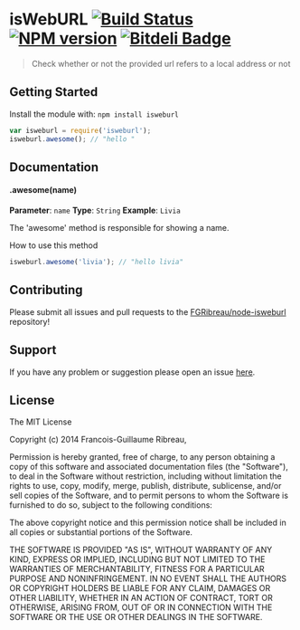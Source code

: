 # isWebURL [![Build Status](https://drone.io/github.com/FGRibreau/node-isweburl/status.png)](https://drone.io/github.com/FGRibreau/node-isweburl/latest) [![NPM version](https://badge-me.herokuapp.com/api/npm/isweburl.png)](http://badges.enytc.com/for/npm/isweburl) [![Bitdeli Badge](https://d2weczhvl823v0.cloudfront.net/FGRibreau/node-isweburl/trend.png)](https://bitdeli.com/free "Bitdeli Badge")

> Check whether or not the provided url refers to a local address or not

## Getting Started
Install the module with: `npm install isweburl`

```javascript
var isweburl = require('isweburl');
isweburl.awesome(); // "hello "
```

## Documentation

#### .awesome(name)

**Parameter**: `name`
**Type**: `String`
**Example**: `Livia`

The 'awesome' method is responsible for showing a name.

How to use this method

```javascript
isweburl.awesome('livia'); // "hello livia"
```

## Contributing

Please submit all issues and pull requests to the [FGRibreau/node-isweburl](http://github.com/FGRibreau/node-isweburl) repository!

## Support
If you have any problem or suggestion please open an issue [here](https://github.com/FGRibreau/node-isweburl/issues).

## License 

The MIT License

Copyright (c) 2014 Francois-Guillaume Ribreau, 

Permission is hereby granted, free of charge, to any person
obtaining a copy of this software and associated documentation
files (the "Software"), to deal in the Software without
restriction, including without limitation the rights to use,
copy, modify, merge, publish, distribute, sublicense, and/or sell
copies of the Software, and to permit persons to whom the
Software is furnished to do so, subject to the following
conditions:

The above copyright notice and this permission notice shall be
included in all copies or substantial portions of the Software.

THE SOFTWARE IS PROVIDED "AS IS", WITHOUT WARRANTY OF ANY KIND,
EXPRESS OR IMPLIED, INCLUDING BUT NOT LIMITED TO THE WARRANTIES
OF MERCHANTABILITY, FITNESS FOR A PARTICULAR PURPOSE AND
NONINFRINGEMENT. IN NO EVENT SHALL THE AUTHORS OR COPYRIGHT
HOLDERS BE LIABLE FOR ANY CLAIM, DAMAGES OR OTHER LIABILITY,
WHETHER IN AN ACTION OF CONTRACT, TORT OR OTHERWISE, ARISING
FROM, OUT OF OR IN CONNECTION WITH THE SOFTWARE OR THE USE OR
OTHER DEALINGS IN THE SOFTWARE.

